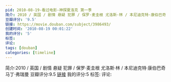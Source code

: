 ```yaml
---
pid: 2010-08-19-看过电影-神探夏洛克 第一季
简介: 2010 / 英国 / 剧情 悬疑 犯罪 / 保罗·麦圭根 尤洛斯·林 / 本尼迪克特·康伯巴奇 马丁·弗瑞曼
豆瓣评分: '9.5'
链接: https://movie.douban.com/subject/3986493/
创建时间: '2010-08-19 00:01:22'
我的评分: '5'
标签:
评论:
tags: [douban]
categories: [timeline]
---
```

简介:2010 / 英国 / 剧情 悬疑 犯罪 / 保罗·麦圭根 尤洛斯·林 / 本尼迪克特·康伯巴奇 马丁·弗瑞曼
豆瓣评分:9.5
[链接](https://movie.douban.com/subject/3986493/)
我的评分:5
标签:
评论:
